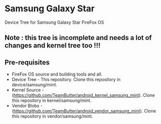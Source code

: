 # Samsung Galaxy Star
Device Tree for Samsung Galaxy Star FireFox OS
## Note : this tree is incomplete and needs a lot of changes and kernel tree too !!!

## Pre-requisites
* FireFox OS source and building tools and all.
* Device Tree - This repository. Clone this repository in device/samsung/mint.
* Kernel Source - (https://github.com/TeamButter/android_kernel_samsung_mint). Clone this repository in kernel/samsung/mint.
* Vendor Blobs - (https://github.com/TeamButter/android_vendor_samsung_mint). Clone this repository in vendor/samsung/mint.
